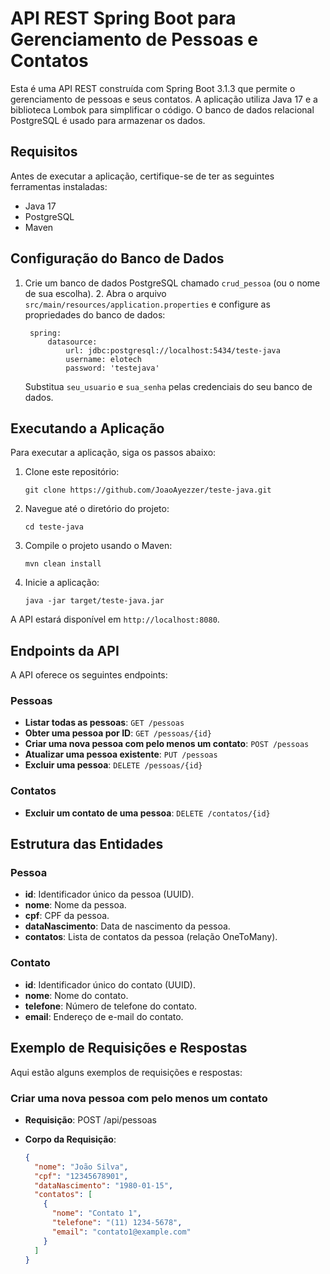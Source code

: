 # API REST Spring Boot para Gerenciamento de Pessoas e Contatos

Esta é uma API REST construída com Spring Boot 3.1.3 que permite o gerenciamento de pessoas e seus contatos. A aplicação utiliza Java 17 e a biblioteca Lombok para simplificar o código. O banco de dados relacional PostgreSQL é usado para armazenar os dados.

## Requisitos

Antes de executar a aplicação, certifique-se de ter as seguintes ferramentas instaladas:

- Java 17
- PostgreSQL
- Maven

## Configuração do Banco de Dados

1. Crie um banco de dados PostgreSQL chamado `crud_pessoa` (ou o nome de sua escolha).
   2. Abra o arquivo `src/main/resources/application.properties` e configure as propriedades do banco de dados:

   ```properties
    spring:
        datasource:
            url: jdbc:postgresql://localhost:5434/teste-java
            username: elotech
            password: 'testejava'
   ```

   Substitua `seu_usuario` e `sua_senha` pelas credenciais do seu banco de dados.

## Executando a Aplicação

Para executar a aplicação, siga os passos abaixo:

1. Clone este repositório:

   ```shell
   git clone https://github.com/JoaoAyezzer/teste-java.git
   ```

2. Navegue até o diretório do projeto:

   ```shell
   cd teste-java
   ```

3. Compile o projeto usando o Maven:

   ```shell
   mvn clean install
   ```

4. Inicie a aplicação:

   ```shell
   java -jar target/teste-java.jar
   ```

A API estará disponível em `http://localhost:8080`.

## Endpoints da API

A API oferece os seguintes endpoints:

### Pessoas

- **Listar todas as pessoas**: `GET /pessoas`
- **Obter uma pessoa por ID**: `GET /pessoas/{id}`
- **Criar uma nova pessoa com pelo menos um contato**: `POST /pessoas`
- **Atualizar uma pessoa existente**: `PUT /pessoas`
- **Excluir uma pessoa**: `DELETE /pessoas/{id}`

### Contatos
- **Excluir um contato de uma pessoa**: `DELETE /contatos/{id}`

## Estrutura das Entidades

### Pessoa

- **id**: Identificador único da pessoa (UUID).
- **nome**: Nome da pessoa.
- **cpf**: CPF da pessoa.
- **dataNascimento**: Data de nascimento da pessoa.
- **contatos**: Lista de contatos da pessoa (relação OneToMany).

### Contato

- **id**: Identificador único do contato (UUID).
- **nome**: Nome do contato.
- **telefone**: Número de telefone do contato.
- **email**: Endereço de e-mail do contato.

## Exemplo de Requisições e Respostas

Aqui estão alguns exemplos de requisições e respostas:

### Criar uma nova pessoa com pelo menos um contato

- **Requisição**: POST /api/pessoas

- **Corpo da Requisição**:

  ```json
  {
    "nome": "João Silva",
    "cpf": "12345678901",
    "dataNascimento": "1980-01-15",
    "contatos": [
      {
        "nome": "Contato 1",
        "telefone": "(11) 1234-5678",
        "email": "contato1@example.com"
      }
    ]
  }
  ```
